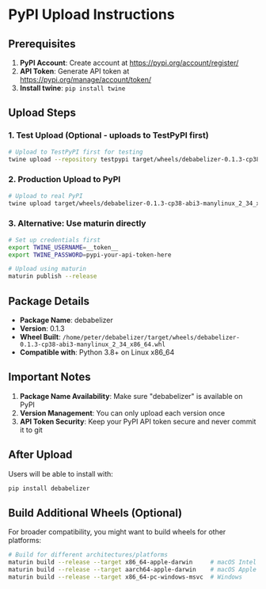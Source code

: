 # PyPI Upload Instructions

## Prerequisites
1. **PyPI Account**: Create account at https://pypi.org/account/register/
2. **API Token**: Generate API token at https://pypi.org/manage/account/token/
3. **Install twine**: `pip install twine`

## Upload Steps

### 1. Test Upload (Optional - uploads to TestPyPI first)
```bash
# Upload to TestPyPI first for testing
twine upload --repository testpypi target/wheels/debabelizer-0.1.3-cp38-abi3-manylinux_2_34_x86_64.whl
```

### 2. Production Upload to PyPI
```bash
# Upload to real PyPI
twine upload target/wheels/debabelizer-0.1.3-cp38-abi3-manylinux_2_34_x86_64.whl
```

### 3. Alternative: Use maturin directly
```bash
# Set up credentials first
export TWINE_USERNAME=__token__
export TWINE_PASSWORD=pypi-your-api-token-here

# Upload using maturin
maturin publish --release
```

## Package Details
- **Package Name**: debabelizer
- **Version**: 0.1.3
- **Wheel Built**: `/home/peter/debabelizer/target/wheels/debabelizer-0.1.3-cp38-abi3-manylinux_2_34_x86_64.whl`
- **Compatible with**: Python 3.8+ on Linux x86_64

## Important Notes
1. **Package Name Availability**: Make sure "debabelizer" is available on PyPI
2. **Version Management**: You can only upload each version once
3. **API Token Security**: Keep your PyPI API token secure and never commit it to git

## After Upload
Users will be able to install with:
```bash
pip install debabelizer
```

## Build Additional Wheels (Optional)
For broader compatibility, you might want to build wheels for other platforms:
```bash
# Build for different architectures/platforms
maturin build --release --target x86_64-apple-darwin     # macOS Intel
maturin build --release --target aarch64-apple-darwin    # macOS Apple Silicon  
maturin build --release --target x86_64-pc-windows-msvc  # Windows
```